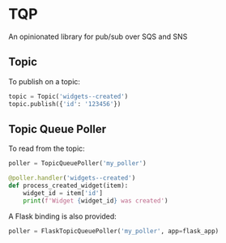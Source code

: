 # TQP

An opinionated library for pub/sub over SQS and SNS

## Topic

To publish on a topic:

```py
topic = Topic('widgets--created')
topic.publish({'id': '123456'})
```

## Topic Queue Poller

To read from the topic:

```py
poller = TopicQueuePoller('my_poller')

@poller.handler('widgets--created')
def process_created_widget(item):
    widget_id = item['id']
    print(f'Widget {widget_id} was created')
```


A Flask binding is also provided:

```py
poller = FlaskTopicQueuePoller('my_poller', app=flask_app)
```

